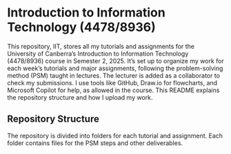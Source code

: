 # Introduction to Information Technology (4478/8936)

This repository, IIT, stores all my tutorials and assignments for the University of Canberra’s Introduction to Information Technology (4478/8936) course in Semester 2, 2025. It’s set up to organize my work for each week’s tutorials and major assignments, following the problem-solving method (PSM) taught in lectures. The lecturer is added as a collaborator to check my submissions. I use tools like GitHub, Draw.io for flowcharts, and Microsoft Copilot for help, as allowed in the course. This README explains the repository structure and how I upload my work.

## Repository Structure

The repository is divided into folders for each tutorial and assignment. Each folder contains files for the PSM steps and other deliverables.
